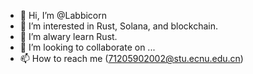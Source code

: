 - 👋 Hi, I’m @Labbicorn
- 👀 I’m interested in Rust, Solana, and blockchain.
- 🌱 I’m alwary learn Rust.
- 💞️ I’m looking to collaborate on ...
- 📫 How to reach me (71205902002@stu.ecnu.edu.cn)

<!---
Labbicorn/Labbicorn is a ✨ special ✨ repository because its `README.md` (this file) appears on your GitHub profile.
You can click the Preview link to take a look at your changes.
--->
